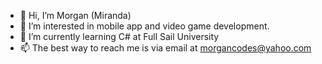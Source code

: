 - 👋 Hi, I’m Morgan (Miranda)
- 👀 I’m interested in mobile app and video game development.
- 🌱 I’m currently learning C# at Full Sail University
- 📫 The best way to reach me is via email at morgancodes@yahoo.com

<!---
Mmhall/Mmhall is a ✨ special ✨ repository because its `README.md` (this file) appears on your GitHub profile.
You can click the Preview link to take a look at your changes.
--->
